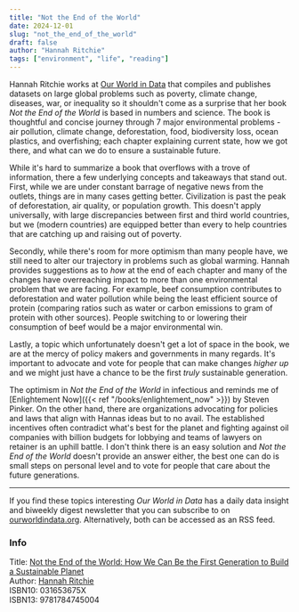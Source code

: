 ```yaml
---
title: "Not the End of the World"
date: 2024-12-01
slug: "not_the_end_of_the_world"
draft: false
author: "Hannah Ritchie"
tags: ["environment", "life", "reading"]
---
```


Hannah Ritchie works at [Our World in Data](https://ourworldindata.org/) that compiles and publishes datasets on large global problems such as poverty, climate change, diseases, war, or inequality so it shouldn't come as a surprise that her book _Not the End of the World_ is based in numbers and science. The book is thoughtful and concise journey through 7 major environmental problems - air pollution, climate change, deforestation, food, biodiversity loss, ocean plastics, and overfishing; each chapter explaining current state, how we got there, and what can we do to ensure a sustainable future.

While it's hard to summarize a book that overflows with a trove of information, there a few underlying concepts and takeaways that stand out. First, while we are under constant barrage of negative news from the outlets, things are in many cases getting better. Civilization is past the peak of deforestation, air quality, or population growth. This doesn't apply universally, with large discrepancies between first and third world countries, but we (modern countries) are equipped better than every to help countries that are catching up and raising out of poverty.

Secondly, while there's room for more optimism than many people have, we still need to alter our trajectory in problems such as global warming. Hannah provides suggestions as to _how_ at the end of each chapter and many of the changes have overreaching impact to more than one environmental problem that we are facing. For example, beef consumption contributes to deforestation and water pollution while being the least efficient source of protein (comparing ratios such as water or carbon emissions to gram of protein with other sources). People switching to or lowering their consumption of beef would be a major environmental win.

Lastly, a topic which unfortunately doesn't get a lot of space in the book, we are at the mercy of policy makers and governments in many regards. It's important to advocate and vote for people that can make changes _higher up_ and we might just have a chance to be the first _truly_ sustainable generation.

The optimism in _Not the End of the World_ in infectious and reminds me of [Enlightement Now]({{< ref "/books/enlightement_now" >}}) by Steven Pinker. On the other hand, there are organizations advocating for policies and laws that align with Hannas ideas but to no avail. The established incentives often contradict what's best for the planet and fighting against oil companies with billion budgets for lobbying and teams of lawyers on retainer is an uphill battle. I don't think there is an easy solution and _Not the End of the World_ doesn't provide an answer either, the best one can do is small steps on personal level and to vote for people that care about the future generations. 

---

If you find these topics interesting _Our World in Data_ has a daily data insight and biweekly digest newsletter that you can subscribe to on [ourworldindata.org](https://ourworldindata.org/). Alternatively, both can be accessed as an RSS feed.

### Info

Title: [Not the End of the World: How We Can Be the First Generation to Build a Sustainable Planet](https://en.wikipedia.org/wiki/Poor_Charlie%27s_Almanack)\
Author: [Hannah Ritchie](https://en.wikipedia.org/wiki/Hannah_Ritchie)\
ISBN10: 031653675X\
ISBN13: 9781784745004
